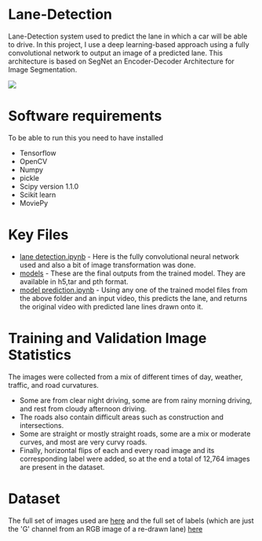# Lane-Detection
Lane-Detection system used to predict the lane in which a car will be able to drive. In this project, I use a deep learning-based approach using a fully convolutional network to output an image of a predicted lane. This architecture is based on SegNet an Encoder-Decoder Architecture for Image Segmentation.

![](https://github.com/Moddy2024/Lane-Detection/blob/main/gif.gif)

# Software requirements
To be able to run this you need to have installed
* Tensorflow
* OpenCV
* Numpy
* pickle
* Scipy version 1.1.0
* Scikit learn
* MoviePy

# Key Files
* [lane detection.ipynb](https://github.com/Moddy2024/Lane-Detection/blob/main/lane%20detection.ipynb) - Here is the fully convolutional neural network used and also a bit of image transformation was done.
* [models](https://github.com/Moddy2024/Lane-Detection/tree/main/models) - These are the final outputs from the trained model. They are available in h5,tar and pth format.
* [model prediction.ipynb](https://github.com/Moddy2024/Lane-Detection/blob/main/model%20prediction.ipynb) -  Using any one of the trained model files from the above folder and an input video, this predicts the lane, and returns the original video with predicted lane lines drawn onto it.

# Training and Validation Image Statistics
The images were collected from a mix of different times of day, weather, traffic, and road curvatures.
* Some are from clear night driving, some are from rainy morning driving, and rest from cloudy afternoon driving.
* The roads also contain difficult areas such as construction and intersections.
* Some are straight or mostly straight roads, some are a mix or moderate curves, and most are very curvy roads.
* Finally, horizontal flips of each and every road image and its corresponding label were added, so at the end a total of 12,764 images are present in the dataset.

# Dataset
The full set of images used are [here](https://www.dropbox.com/s/rrh8lrdclzlnxzv/full_CNN_train.p?dl=0) and the full set of labels (which are just the 'G' channel from an RGB image of a re-drawn lane) [here](https://www.dropbox.com/s/ak850zqqfy6ily0/full_CNN_labels.p?dl=0)

